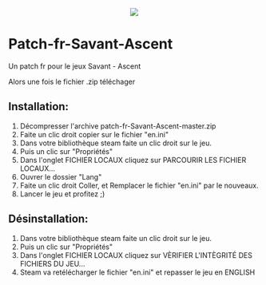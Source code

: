 <p align="center"><img src=https://steamcdn-a.akamaihd.net/steam/apps/259530/header.jpg?t=1513930821></p>

# Patch-fr-Savant-Ascent
Un patch fr pour le jeux Savant - Ascent

Alors  une fois le fichier .zip téléchager

## Installation:
1) Décompresser l'archive patch-fr-Savant-Ascent-master.zip
2) Faite un clic droit copier sur le fichier "en.ini"
3) Dans votre bibliothèque steam faite un clic droit sur le jeu.
4) Puis un clic sur "Propriétés"
5) Dans l'onglet FICHIER LOCAUX cliquez sur PARCOURIR LES FICHIER LOCAUX...
6) Ouvrer le dossier "Lang"
7) Faite un clic droit Coller, et Remplacer le fichier "en.ini" par le nouveaux.
8) Lancer le jeu et profitez ;)

## Désinstallation:
1) Dans votre bibliothèque steam faite un clic droit sur le jeu.
2) Puis un clic sur "Propriétés"
3) Dans l'onglet FICHIER LOCAUX cliquez sur VÈRIFIER L'INTÈGRITÉ DES FICHIERS DU JEU...
4) Steam va retélécharger le fichier "en.ini" et repasser le jeu en ENGLISH
